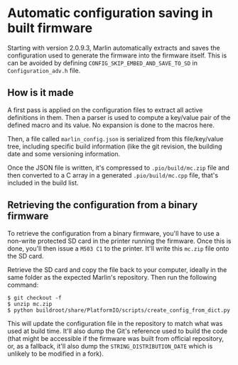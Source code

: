 # Automatic configuration saving in built firmware

Starting with version 2.0.9.3, Marlin automatically extracts and saves the configuration used to generate the firmware into the firmware itself.
This is can be avoided by defining `CONFIG_SKIP_EMBED_AND_SAVE_TO_SD` in `Configuration_adv.h` file.

## How is it made
A first pass is applied on the configuration files to extract all active definitions in them. Then a parser is used to compute a key/value pair of the defined macro and its value.
No expansion is done to the macros here.

Then, a file called `marlin_config.json` is serialized from this file/key/value tree, including specific build information (like the git revision, the building date and some versioning information.

Once the JSON file is written, it's compressed to `.pio/build/mc.zip` file and then converted to a C array in a generated `.pio/build/mc.cpp` file, that's included in the build list.

## Retrieving the configuration from a binary firmware
To retrieve the configuration from a binary firmware, you'll have to use a non-write protected SD card in the printer running the firmware.
Once this is done, you'll then issue a `M503 C1` to the printer. It'll write this `mc.zip` file onto the SD card.

Retrieve the SD card and copy the file back to your computer, ideally in the same folder as the expected Marlin's repository.
Then run the following command:
```
$ git checkout -f
$ unzip mc.zip 
$ python buildroot/share/PlatformIO/scripts/create_config_from_dict.py
```

This will update the configuration file in the repository to match what was used at build time. It'll also dump the Git's reference used to build the code (that might be accessible if the 
firmware was built from official repository, or, as a fallback, it'll also dump the `STRING_DISTRIBUTION_DATE` which is unlikely to be modified in a fork). 
